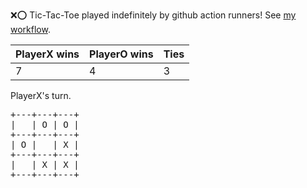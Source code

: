 :x::o: Tic-Tac-Toe played indefinitely by github action runners! See [my workflow](.github/workflows/play.yaml).

|PlayerX wins|PlayerO wins|Ties|
|-|-|-|
|7|4|3|

PlayerX's turn.

<pre>
+---+---+---+
|   | O | O |
+---+---+---+
| O |   | X |
+---+---+---+
|   | X | X |
+---+---+---+
</pre>
